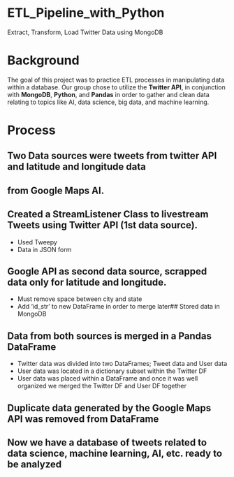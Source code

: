 # ETL_Pipeline_with_Python
Extract, Transform, Load Twitter Data using MongoDB

# Background
The goal of this project was to practice ETL processes in manipulating data within a database. Our group chose to utilize the **Twitter API**, in conjunction with **MongoDB**, **Python**, and **Pandas** in order to gather and clean data relating to topics like AI, data science, big data, and machine learning. 

# Process
## Two Data sources were tweets from twitter API and latitude and longitude data 
## from Google Maps AI.

## Created a StreamListener Class to livestream Tweets using Twitter API (1st data source).
- Used Tweepy
- Data in JSON form

## Google API as second data source, scrapped data only for latitude and longitude.
- Must remove space between city and state
- Add ‘id_str’ to new DataFrame in order to merge later## Stored data in MongoDB
##  Data from both sources is merged in a Pandas DataFrame
- Twitter data was divided into two DataFrames; Tweet data and User data
- User data was located in a dictionary subset within the Twitter DF
- User data was placed within a DataFrame and once it was well organized we merged the Twitter DF and User DF together

## Duplicate data generated by the Google Maps API was removed from DataFrame

## Now we have a database of tweets related to data science, machine learning, AI, etc. ready to be analyzed
